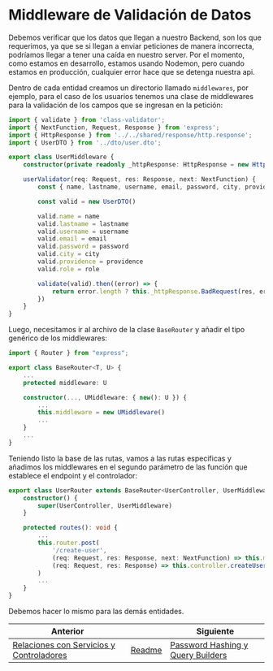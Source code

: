 # Middleware de Validación de Datos

Debemos verificar que los datos que llegan a nuestro Backend, son los que requerimos, ya que se si llegan a enviar peticiones de manera incorrecta, podríamos llegar a tener una caída en nuestro server. Por el momento, como estamos en desarrollo, estamos usando Nodemon, pero cuando estamos en producción, cualquier error hace que se detenga nuestra api.

Dentro de cada entidad creamos un directorio llamado `middlewares`, por ejemplo, para el caso de los usuarios tenemos una clase de middlewares para la validación de los campos que se ingresan en la petición:

```ts
import { validate } from 'class-validator';
import { NextFunction, Request, Response } from 'express';
import { HttpResponse } from '../../shared/response/http.response';
import { UserDTO } from '../dto/user.dto';

export class UserMiddleware {
    constructor(private readonly _httpResponse: HttpResponse = new HttpResponse()) { }

    userValidator(req: Request, res: Response, next: NextFunction) {
        const { name, lastname, username, email, password, city, providence, role } = req.body

        const valid = new UserDTO()

        valid.name = name
        valid.lastname = lastname
        valid.username = username
        valid.email = email
        valid.password = password
        valid.city = city
        valid.providence = providence
        valid.role = role

        validate(valid).then((error) => {
            return error.length ? this._httpResponse.BadRequest(res, error) : next()
        })
    }
}
```

Luego, necesitamos ir al archivo de la clase `BaseRouter` y añadir el tipo genérico de los middlewares:

```ts
import { Router } from "express";

export class BaseRouter<T, U> {
    ...
    protected middleware: U

    constructor(..., UMiddleware: { new(): U }) {
        ...
        this.middleware = new UMiddleware()
        ...
    }
    ...
}
```

Teniendo listo la base de las rutas, vamos a las rutas especificas y añadimos los middlewares en el segundo parámetro de las función que establece el endpoint y el controlador:

```ts
export class UserRouter extends BaseRouter<UserController, UserMiddleware> {
    constructor() {
        super(UserController, UserMiddleware)
    }

    protected routes(): void {
        ...
        this.router.post(
            '/create-user', 
            (req: Request, res: Response, next: NextFunction) => this.middleware.userValidator(req, res, next), 
            (req: Request, res: Response) => this.controller.createUser(req, res)
        )
        ...
    }
}
```

Debemos hacer lo mismo para las demás entidades.

| Anterior                                                        |                        | Siguiente |
| --------------------------------------------------------------- | ---------------------- | --------- |
| [Relaciones con Servicios y Controladores](P9T1_Relaciones_Servicios_Controladores.md) | [Readme](../README.md) | [Password Hashing y Query Builders](P11T1_Password_Hashing_Query_Builders.md) |
